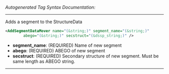_Autogenerated Tag Syntax Documentation:_

---
Adds a segment to the StructureData

```xml
<AddSegmentDataMover name="(&string;)" segment_name="(&string;)"
        abego="(&string;)" secstruct="(&dssp_string;)" />
```

-   **segment_name**: (REQUIRED) Name of new segment
-   **abego**: (REQUIRED) ABEGO of new segment
-   **secstruct**: (REQUIRED) Secondary structure of new segment. Must be same length as ABEGO string.

---
